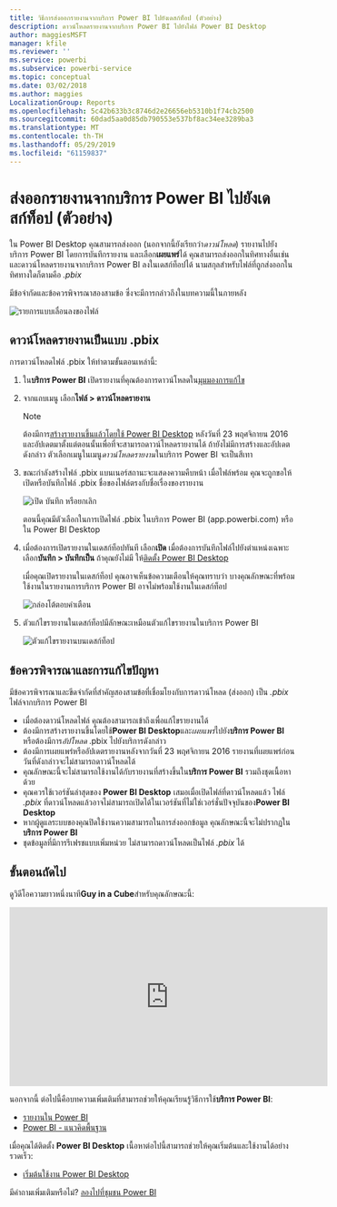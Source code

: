 ```yaml
---
title: วิธีการส่งออกรายงานจากบริการ Power BI ไปยังเดสก์ท็อป (ตัวอย่าง)
description: ดาวน์โหลดรายงานจากบริการ Power BI ไปยังไฟล์ Power BI Desktop
author: maggiesMSFT
manager: kfile
ms.reviewer: ''
ms.service: powerbi
ms.subservice: powerbi-service
ms.topic: conceptual
ms.date: 03/02/2018
ms.author: maggies
LocalizationGroup: Reports
ms.openlocfilehash: 5c42b633b3c8746d2e26656eb5310b1f74cb2500
ms.sourcegitcommit: 60dad5aa0d85db790553e537bf8ac34ee3289ba3
ms.translationtype: MT
ms.contentlocale: th-TH
ms.lasthandoff: 05/29/2019
ms.locfileid: "61159837"
---
```

# <a name="export-a-report-from-power-bi-service-to-desktop-preview"></a>ส่งออกรายงานจากบริการ Power BI ไปยังเดสก์ท็อป (ตัวอย่าง)
ใน Power BI Desktop คุณสามารถส่งออก (นอกจากนี้ยังเรียกว่า*ดาวน์โหลด*) รายงานไปยังบริการ Power BI โดยการบันทึกรายงาน และเลือก**เผยแพร่**ได้ คุณสามารถส่งออกในทิศทางอื่นเช่น และดาวน์โหลดรายงานจากบริการ Power BI ลงในเดสก์ท็อปได้ นามสกุลสำหรับไฟล์ที่ถูกส่งออกในทิศทางใดก็ตามคือ *.pbix*

มีข้อจำกัดและข้อควรพิจารณาสองสามข้อ ซึ่งจะมีการกล่าวถึงในบทความนี้ในภายหลัง

![รายการแบบเลื่อนลงของไฟล์](media/service-export-to-pbix/power-bi-file-export.png)

## <a name="download-the-report-as-a-pbix"></a>ดาวน์โหลดรายงานเป็นแบบ .pbix
การดาวน์โหลดไฟล์ .pbix ให้ทำตามขั้นตอนเหล่านี้:

1. ใน**บริการ Power BI** เปิดรายงานที่คุณต้องการดาวน์โหลดใน[มุมมองการแก้ไข](consumer/end-user-reading-view.md)
2. จากแถบเมนู เลือก**ไฟล์ > ดาวน์โหลดรายงาน**
   
   > [!NOTE]
   > ต้องมีการ[สร้างรายงานขึ้นแล้วโดยใช้ Power BI Desktop](guided-learning/publishingandsharing.yml?tutorial-step=2) หลังวันที่ 23 พฤศจิกายน 2016 และอัปเดตมาตั้งแต่ตอนนั้นเพื่อที่จะสามารถดาวน์โหลดรายงานได้ ถ้ายังไม่มีการสร้างและอัปเดตดังกล่าว ตัวเลือกเมนูในเมนู*ดาวน์โหลดรายงาน*ในบริการ Power BI จะเป็นสีเทา
   > 
   > 
3. ขณะกำลังสร้างไฟล์ .pbix แบนเนอร์สถานะจะแสดงความคืบหน้า เมื่อไฟล์พร้อม คุณจะถูกขอให้เปิดหรือบันทึกไฟล์ .pbix ชื่อของไฟล์ตรงกับชื่อเรื่องของรายงาน
   
    ![เปิด บันทึก หรือยกเลิก](media/service-export-to-pbix/power-bi-save-pbix.png)
   
    ตอนนี้คุณมีตัวเลือกในการเปิดไฟล์ .pbix ในบริการ Power BI (app.powerbi.com) หรือใน Power BI Desktop     
4. เมื่อต้องการเปิดรายงานในเดสก์ท็อปทันที เลือก**เปิด** เมื่อต้องการบันทึกไฟล์ไปยังตำแหน่งเฉพาะ เลือก**บันทึก > บันทึกเป็น** ถ้าคุณยังไม่มี ให้[ติดตั้ง Power BI Desktop](desktop-get-the-desktop.md)
   
    เมื่อคุณเปิดรายงานในเดสก์ท็อป คุณอาจเห็นข้อความเตือนให้คุณทราบว่า บางคุณลักษณะที่พร้อมใช้งานในรายงานการบริการ Power BI อาจไม่พร้อมใช้งานในเดสก์ท็อป
   
    ![กล่องโต้ตอบคำเตือน](media/service-export-to-pbix/power-bi-export-to-pbix_2.png)

5. ตัวแก้ไขรายงานในเดสก์ท็อปมีลักษณะเหมือนตัวแก้ไขรายงานในบริการ Power BI  
   
    ![ตัวแก้ไขรายงานบนเดสก์ท็อป](media/service-export-to-pbix/power-bi-desktop.png)

## <a name="considerations-and-troubleshooting"></a>ข้อควรพิจารณาและการแก้ไขปัญหา
มีข้อควรพิจารณาและขีดจำกัดที่สำคัญสองสามข้อที่เชื่อมโยงกับการดาวน์โหลด (ส่งออก) เป็น *.pbix* ไฟล์จากบริการ Power BI

* เมื่อต้องดาวน์โหลดไฟล์ คุณต้องสามารถเข้าถึงเพื่อแก้ไขรายงานได้
* ต้องมีการสร้างรายงานขึ้นโดยใช้**Power BI Desktop**และ*เผยแพร่*ไปยัง**บริการ Power BI** หรือต้องมีการ*อัปโหลด* .pbix ไปยังบริการดังกล่าว
* ต้องมีการเผยแพร่หรืออัปเดตรายงานหลังจากวันที่ 23 พฤศจิกายน 2016 รายงานที่เผยแพร่ก่อนวันที่ดังกล่าวจะไม่สามารถดาวน์โหลดได้
* คุณลักษณะนี้จะไม่สามารถใช้งานได้กับรายงานที่สร้างขึ้นใน**บริการ Power BI** รวมถึงชุดเนื้อหาด้วย
* คุณควรใช้เวอร์ชันล่าสุดของ **Power BI Desktop** เสมอเมื่อเปิดไฟล์ที่ดาวน์โหลดแล้ว ไฟล์ *.pbix* ที่ดาวน์โหลดแล้วอาจไม่สามารถเปิดได้ในเวอร์ชันที่ไม่ใช่เวอร์ชั่นปัจจุบันของ**Power BI Desktop**
* หากผู้ดูแลระบบของคุณปิดใช้งานความสามารถในการส่งออกข้อมูล คุณลักษณะนี้จะไม่ปรากฏใน**บริการ Power BI**
* ชุดข้อมูลที่มีการรีเฟรชแบบเพิ่มหน่วย ไม่สามารถดาวน์โหลดเป็นไฟล์ *.pbix* ได้

## <a name="next-steps"></a>ขั้นตอนถัดไป
ดูวิดีโอความยาวหนึ่งนาที**Guy in a Cube**สำหรับคุณลักษณะนี้:

<iframe width="560" height="315" src="https://www.youtube.com/embed/ymWqU5jiUl0" frameborder="0" allowfullscreen></iframe>

นอกจากนี้ ต่อไปนี้คือบทความเพิ่มเติมที่สามารถช่วยให้คุณเรียนรู้วิธีการใช้**บริการ Power BI**:

* [รายงานใน Power BI](consumer/end-user-reports.md)
* [Power BI - แนวคิดพื้นฐาน](consumer/end-user-basic-concepts.md)

เมื่อคุณได้ติดตั้ง **Power BI Desktop** เนื้อหาต่อไปนี้สามารถช่วยให้คุณเริ่มต้นและใช้งานได้อย่างรวดเร็ว:

* [เริ่มต้นใช้งาน Power BI Desktop](desktop-getting-started.md)

มีคำถามเพิ่มเติมหรือไม่? [ลองไปที่ชุมชน Power BI](http://community.powerbi.com/)   

